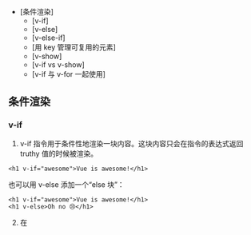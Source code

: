 
<!-- vim-markdown-toc GFM -->

* [条件渲染]
	* [v-if]
	* [v-else]
	* [v-else-if]
	* [用 key 管理可复用的元素]
	* [v-show]
	* [v-if vs v-show]
	* [v-if 与 v-for 一起使用]

<!-- vim-markdown-toc -->

## 条件渲染
### v-if
1. v-if 指令用于条件性地渲染一块内容。这块内容只会在指令的表达式返回 truthy 值的时候被渲染。
```
<h1 v-if="awesome">Vue is awesome!</h1>
```

也可以用 v-else 添加一个“else 块”：

```
<h1 v-if="awesome">Vue is awesome!</h1>
<h1 v-else>Oh no 😢</h1>
```

2. 在 <template> 元素上使用 v-if 条件渲染分组

	1. 因为 v-if 是一个指令，所以必须将它添加到一个元素上。但是如果想切换多个元素呢？
	此时可以把一个 <template> 元素当做不可见的包裹元素，并在上面使用 v-if。最终的渲染结果将不包含 <template> 元素。

	```
	<template v-if="ok">
	  <h1>Title</h1>
	  <p>Paragraph 1</p>
	  <p>Paragraph 2</p>
	</template>
	```
### v-else
1. 你可以使用 v-else 指令来表示 v-if 的“else 块”：

```
<div v-if="Math.random() > 0.5">
  Now you see me
</div>
<div v-else>
  Now you don't
</div>
```

2. v-else 元素必须紧跟在带 v-if 或者 v-else-if 的元素的后面，否则它将不会被识别。

### v-else-if
> 2.1.0 新增

1. v-else-if，顾名思义，充当 v-if 的“else-if 块”，可以连续使用：

```
<div v-if="type === 'A'">
  A
</div>
<div v-else-if="type === 'B'">
  B
</div>
<div v-else-if="type === 'C'">
  C
</div>
<div v-else>
  Not A/B/C
</div>
```

2. 类似于 v-else，v-else-if 也必须紧跟在带 v-if 或者 v-else-if 的元素之后。

### 用 key 管理可复用的元素
1. Vue 会尽可能高效地渲染元素，通常会复用已有元素而不是从头开始渲染。
这么做除了使 Vue 变得非常快之外，还有其它一些好处。

	1. 例如，如果你允许用户在不同的登录方式之间切换：

	```
	<template v-if="loginType === 'username'">
	  <label>Username</label>
	  <input placeholder="Enter your username">
	</template>
	<template v-else>
	  <label>Email</label>
	  <input placeholder="Enter your email address">
	</template>
	```

	2. <font color=green>那么在上面的代码中切换 loginType 将不会清除用户已经输入的内容</font>。
	因为两个模板使用了相同的元素，<input> 不会被替换掉——仅仅是替换了它的 placeholder。

	3. 自己动手试一试，在输入框中输入一些文本，然后按下切换按钮：

	```
	Username [                    ] Email [                    ]
	Toggle login type
	```

	4. 这样也不总是符合实际需求，<font color=green>所以 Vue 为你提供了一种方式来表达
	“这两个元素是完全独立的，不要复用它们”。</font>
	只需添加一个具有唯一值的key attribute 即可：

	```
	<template v-if="loginType === 'username'">
	  <label>Username</label>
	  <input placeholder="Enter your username" key="username-input">
	</template>
	<template v-else>
	  <label>Email</label>
	  <input placeholder="Enter your email address" key="email-input">
	</template>
	```

	5. 现在，每次切换时，输入框都将被重新渲染。请看：

	```
	Username [                    ] Email [                    ]
	Toggle login type
	```

	6. 注意，<label> 元素仍然会被高效地复用，因为它们没有添加 key attribute。

### v-show
1. 另一个用于根据条件展示元素的选项是 v-show 指令。用法大致一样：

```
<h1 v-show="ok">Hello!</h1>
```

2. 不同的是带有 v-show 的元素始终会被渲染并保留在 DOM 中。
<font color=green>v-show 只是简单地切换元素的 CSS property display。</font>

3. 注意，v-show 不支持 <template> 元素，也不支持 v-else。

### v-if vs v-show
1. v-if 是“真正”的条件渲染，因为它会确保在切换过程中条件块内的事件监听器和子组件适当地被销毁和重建。

2. v-if 也是惰性的：如果在初始渲染时条件为假，则什么也不做——直到条件第一次变为真时，才会开始渲染条件块。

3. 相比之下，v-show 就简单得多——不管初始条件是什么，元素总是会被渲染，并且只是简单地基于 CSS 进行切换。

4. 一般来说，v-if 有更高的切换开销，而 v-show 有更高的初始渲染开销。
	- 因此，如果需要非常频繁地切换，则使用 v-show 较好；
	- 如果在运行时条件很少改变，则使用 v-if 较好。

### v-if 与 v-for 一起使用
1. 不推荐同时使用 v-if 和 v-for。请查阅风格指南以获取更多信息。

2. 当 v-if 与 v-for 一起使用时，v-for 具有比 v-if 更高的优先级。请查阅列表渲染指南以获取详细信息。
